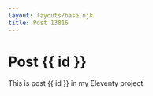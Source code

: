 ```yaml
---
layout: layouts/base.njk
title: Post 13816
---
```


# Post {{ id }}

This is post {{ id }} in my Eleventy project.
